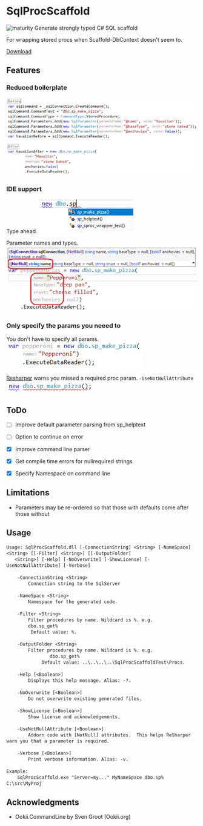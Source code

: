# SqlProcScaffold
![maturity](https://img.shields.io/badge/maturity-beta-lightgrey.svg)
Generate strongly typed C# SQL scaffold

For wrapping stored procs when Scaffold-DbContext doesn't seem to.

[Download](https://github.com/tekkies/SqlProcScaffold/releases/latest)

## Features

### Reduced boilerplate
![alt text](doc/screenshot-before-vs-after.png "Screenshot: Before vs after")

### IDE support
Type ahead.
![alt text](doc/screenshot-ide-support-1.png "Screenshot: IDE Support")

Parameter names and types.
![alt text](doc/screenshot-ide-support-2.png "Screenshot: IDE Support")

### Only specify the params you neeed to
You don't have to specify all params.
![alt text](doc/screenshot-sparse-params.png "Screenshot: Sparse params")

[Resharper](https://www.jetbrains.com/resharper/) warns you missed a required proc param. `-UseNotNullAttribute`
![alt text](doc/screenshot-required-param.png "Screenshot: Required pararams")

## ToDo
* [ ] Improve default parameter parsing from sp_helptext
* [ ] Option to continue on error
* [X] Improve command line parser
* [X] Get compile time errors for nullrequired strings
* [X] Specify Namespace on command line


## Limitations
* Parameters may be re-ordered so that those with defaults come after those without

## Usage
~~~
Usage: SqlProcScaffold.dll [-ConnectionString] <String> [-NameSpace] <String> [[-Filter] <String>] [[-OutputFolder]
   <String>] [-Help] [-NoOverwrite] [-ShowLicense] [-UseNotNullAttribute] [-Verbose]

    -ConnectionString <String>
        Connection string to the SqlServer

    -NameSpace <String>
        Namespace for the generated code.

    -Filter <String>
        Filter procedures by name. Wildcard is %. e.g.
        dbo.sp_get%
         Default value: %.

    -OutputFolder <String>
        Filter procedures by name. Wildcard is %. e.g.
                dbo.sp_get%
             Default value: ..\..\..\..\SqlProcScaffoldTest\Procs.

    -Help [<Boolean>]
        Displays this help message. Alias: -?.

    -NoOverwrite [<Boolean>]
        Do not overwrite existing generated files.

    -ShowLicense [<Boolean>]
        Show license and acknowledgements.

    -UseNotNullAttribute [<Boolean>]
        Addorn code with [NotNull] attributes.  This helps ReSharper warn you that a parameter is required.

    -Verbose [<Boolean>]
        Print verbose information. Alias: -v.

Example:
    SqlProcScaffold.exe "Server=my..." MyNameSpace dbo.sp% C:\src\MyProj
~~~


## Acknowledgments
* Ookii.CommandLine by Sven Groot (Ookii.org)
